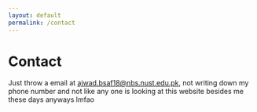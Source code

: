 ```yaml
---
layout: default
permalink: /contact
---
```


# Contact
Just throw a email at ajwad.bsaf18@nbs.nust.edu.pk, not writing down my phone number and not like any one is looking at this website besides me these days anyways lmfao
